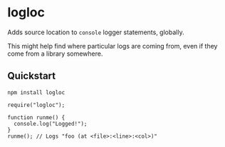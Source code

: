 # logloc

Adds source location to `console` logger statements, globally.

This might help find where particular logs are coming from, even
if they come from a library somewhere.

## Quickstart

`npm install logloc`

```
require("logloc");

function runme() {
  console.log("Logged!");
}
runme(); // Logs "foo (at <file>:<line>:<col>)"
```
